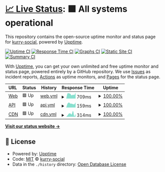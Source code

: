 # [📈 Live Status](https://status.kurry.social): <!--live status--> **🟩 All systems operational**

This repository contains the open-source uptime monitor and status page for [kurry-social](https://status.kurry.social), powered by [Upptime](https://github.com/upptime/upptime).

[![Uptime CI](https://github.com/kurry-social/ServerStatus/workflows/Uptime%20CI/badge.svg)](https://github.com/kurry-social/ServerStatus/actions?query=workflow%3A%22Uptime+CI%22)
[![Response Time CI](https://github.com/kurry-social/ServerStatus/workflows/Response%20Time%20CI/badge.svg)](https://github.com/kurry-social/ServerStatus/actions?query=workflow%3A%22Response+Time+CI%22)
[![Graphs CI](https://github.com/kurry-social/ServerStatus/workflows/Graphs%20CI/badge.svg)](https://github.com/kurry-social/ServerStatus/actions?query=workflow%3A%22Graphs+CI%22)
[![Static Site CI](https://github.com/kurry-social/ServerStatus/workflows/Static%20Site%20CI/badge.svg)](https://github.com/kurry-social/ServerStatus/actions?query=workflow%3A%22Static+Site+CI%22)
[![Summary CI](https://github.com/kurry-social/ServerStatus/workflows/Summary%20CI/badge.svg)](https://github.com/kurry-social/ServerStatus/actions?query=workflow%3A%22Summary+CI%22)

With [Upptime](https://upptime.js.org), you can get your own unlimited and free uptime monitor and status page, powered entirely by a GitHub repository. We use [Issues](https://github.com/kurry-social/ServerStatus/issues) as incident reports, [Actions](https://github.com/kurry-social/ServerStatus/actions) as uptime monitors, and [Pages](https://status.kurry.social) for the status page.

<!--start: status pages-->
<!-- This summary is generated by Upptime (https://github.com/upptime/upptime) -->
<!-- Do not edit this manually, your changes will be overwritten -->
<!-- prettier-ignore -->
| URL | Status | History | Response Time | Uptime |
| --- | ------ | ------- | ------------- | ------ |
| <img alt="" src="https://icons.duckduckgo.com/ip3/kurry.social.ico" height="13"> [Web](https://kurry.social/about) | 🟩 Up | [web.yml](https://github.com/kurry-social/ServerStatus/commits/HEAD/history/web.yml) | <details><summary><img alt="Response time graph" src="./graphs/web/response-time-week.png" height="20"> 709ms</summary><br><a href="https://status.kurry.social/history/web"><img alt="Response time 698" src="https://img.shields.io/endpoint?url=https%3A%2F%2Fraw.githubusercontent.com%2Fkurry-social%2FServerStatus%2FHEAD%2Fapi%2Fweb%2Fresponse-time.json"></a><br><a href="https://status.kurry.social/history/web"><img alt="24-hour response time 786" src="https://img.shields.io/endpoint?url=https%3A%2F%2Fraw.githubusercontent.com%2Fkurry-social%2FServerStatus%2FHEAD%2Fapi%2Fweb%2Fresponse-time-day.json"></a><br><a href="https://status.kurry.social/history/web"><img alt="7-day response time 709" src="https://img.shields.io/endpoint?url=https%3A%2F%2Fraw.githubusercontent.com%2Fkurry-social%2FServerStatus%2FHEAD%2Fapi%2Fweb%2Fresponse-time-week.json"></a><br><a href="https://status.kurry.social/history/web"><img alt="30-day response time 705" src="https://img.shields.io/endpoint?url=https%3A%2F%2Fraw.githubusercontent.com%2Fkurry-social%2FServerStatus%2FHEAD%2Fapi%2Fweb%2Fresponse-time-month.json"></a><br><a href="https://status.kurry.social/history/web"><img alt="1-year response time 698" src="https://img.shields.io/endpoint?url=https%3A%2F%2Fraw.githubusercontent.com%2Fkurry-social%2FServerStatus%2FHEAD%2Fapi%2Fweb%2Fresponse-time-year.json"></a></details> | <details><summary><a href="https://status.kurry.social/history/web">100.00%</a></summary><a href="https://status.kurry.social/history/web"><img alt="All-time uptime 100.00%" src="https://img.shields.io/endpoint?url=https%3A%2F%2Fraw.githubusercontent.com%2Fkurry-social%2FServerStatus%2FHEAD%2Fapi%2Fweb%2Fuptime.json"></a><br><a href="https://status.kurry.social/history/web"><img alt="24-hour uptime 100.00%" src="https://img.shields.io/endpoint?url=https%3A%2F%2Fraw.githubusercontent.com%2Fkurry-social%2FServerStatus%2FHEAD%2Fapi%2Fweb%2Fuptime-day.json"></a><br><a href="https://status.kurry.social/history/web"><img alt="7-day uptime 100.00%" src="https://img.shields.io/endpoint?url=https%3A%2F%2Fraw.githubusercontent.com%2Fkurry-social%2FServerStatus%2FHEAD%2Fapi%2Fweb%2Fuptime-week.json"></a><br><a href="https://status.kurry.social/history/web"><img alt="30-day uptime 100.00%" src="https://img.shields.io/endpoint?url=https%3A%2F%2Fraw.githubusercontent.com%2Fkurry-social%2FServerStatus%2FHEAD%2Fapi%2Fweb%2Fuptime-month.json"></a><br><a href="https://status.kurry.social/history/web"><img alt="1-year uptime 100.00%" src="https://img.shields.io/endpoint?url=https%3A%2F%2Fraw.githubusercontent.com%2Fkurry-social%2FServerStatus%2FHEAD%2Fapi%2Fweb%2Fuptime-year.json"></a></details>
| <img alt="" src="https://icons.duckduckgo.com/ip3/kurry.social.ico" height="13"> [API](https://kurry.social/api/v2/instance) | 🟩 Up | [api.yml](https://github.com/kurry-social/ServerStatus/commits/HEAD/history/api.yml) | <details><summary><img alt="Response time graph" src="./graphs/api/response-time-week.png" height="20"> 159ms</summary><br><a href="https://status.kurry.social/history/api"><img alt="Response time 182" src="https://img.shields.io/endpoint?url=https%3A%2F%2Fraw.githubusercontent.com%2Fkurry-social%2FServerStatus%2FHEAD%2Fapi%2Fapi%2Fresponse-time.json"></a><br><a href="https://status.kurry.social/history/api"><img alt="24-hour response time 142" src="https://img.shields.io/endpoint?url=https%3A%2F%2Fraw.githubusercontent.com%2Fkurry-social%2FServerStatus%2FHEAD%2Fapi%2Fapi%2Fresponse-time-day.json"></a><br><a href="https://status.kurry.social/history/api"><img alt="7-day response time 159" src="https://img.shields.io/endpoint?url=https%3A%2F%2Fraw.githubusercontent.com%2Fkurry-social%2FServerStatus%2FHEAD%2Fapi%2Fapi%2Fresponse-time-week.json"></a><br><a href="https://status.kurry.social/history/api"><img alt="30-day response time 163" src="https://img.shields.io/endpoint?url=https%3A%2F%2Fraw.githubusercontent.com%2Fkurry-social%2FServerStatus%2FHEAD%2Fapi%2Fapi%2Fresponse-time-month.json"></a><br><a href="https://status.kurry.social/history/api"><img alt="1-year response time 182" src="https://img.shields.io/endpoint?url=https%3A%2F%2Fraw.githubusercontent.com%2Fkurry-social%2FServerStatus%2FHEAD%2Fapi%2Fapi%2Fresponse-time-year.json"></a></details> | <details><summary><a href="https://status.kurry.social/history/api">100.00%</a></summary><a href="https://status.kurry.social/history/api"><img alt="All-time uptime 100.00%" src="https://img.shields.io/endpoint?url=https%3A%2F%2Fraw.githubusercontent.com%2Fkurry-social%2FServerStatus%2FHEAD%2Fapi%2Fapi%2Fuptime.json"></a><br><a href="https://status.kurry.social/history/api"><img alt="24-hour uptime 100.00%" src="https://img.shields.io/endpoint?url=https%3A%2F%2Fraw.githubusercontent.com%2Fkurry-social%2FServerStatus%2FHEAD%2Fapi%2Fapi%2Fuptime-day.json"></a><br><a href="https://status.kurry.social/history/api"><img alt="7-day uptime 100.00%" src="https://img.shields.io/endpoint?url=https%3A%2F%2Fraw.githubusercontent.com%2Fkurry-social%2FServerStatus%2FHEAD%2Fapi%2Fapi%2Fuptime-week.json"></a><br><a href="https://status.kurry.social/history/api"><img alt="30-day uptime 100.00%" src="https://img.shields.io/endpoint?url=https%3A%2F%2Fraw.githubusercontent.com%2Fkurry-social%2FServerStatus%2FHEAD%2Fapi%2Fapi%2Fuptime-month.json"></a><br><a href="https://status.kurry.social/history/api"><img alt="1-year uptime 100.00%" src="https://img.shields.io/endpoint?url=https%3A%2F%2Fraw.githubusercontent.com%2Fkurry-social%2FServerStatus%2FHEAD%2Fapi%2Fapi%2Fuptime-year.json"></a></details>
| <img alt="" src="https://icons.duckduckgo.com/ip3/cdn01.kurry.gallery.ico" height="13"> [CDN](https://cdn01.kurry.gallery/site_uploads/files/000/000/003/@1x/f0cbefc3a0fb23d4.png) | 🟩 Up | [cdn.yml](https://github.com/kurry-social/ServerStatus/commits/HEAD/history/cdn.yml) | <details><summary><img alt="Response time graph" src="./graphs/cdn/response-time-week.png" height="20"> 314ms</summary><br><a href="https://status.kurry.social/history/cdn"><img alt="Response time 337" src="https://img.shields.io/endpoint?url=https%3A%2F%2Fraw.githubusercontent.com%2Fkurry-social%2FServerStatus%2FHEAD%2Fapi%2Fcdn%2Fresponse-time.json"></a><br><a href="https://status.kurry.social/history/cdn"><img alt="24-hour response time 223" src="https://img.shields.io/endpoint?url=https%3A%2F%2Fraw.githubusercontent.com%2Fkurry-social%2FServerStatus%2FHEAD%2Fapi%2Fcdn%2Fresponse-time-day.json"></a><br><a href="https://status.kurry.social/history/cdn"><img alt="7-day response time 314" src="https://img.shields.io/endpoint?url=https%3A%2F%2Fraw.githubusercontent.com%2Fkurry-social%2FServerStatus%2FHEAD%2Fapi%2Fcdn%2Fresponse-time-week.json"></a><br><a href="https://status.kurry.social/history/cdn"><img alt="30-day response time 336" src="https://img.shields.io/endpoint?url=https%3A%2F%2Fraw.githubusercontent.com%2Fkurry-social%2FServerStatus%2FHEAD%2Fapi%2Fcdn%2Fresponse-time-month.json"></a><br><a href="https://status.kurry.social/history/cdn"><img alt="1-year response time 337" src="https://img.shields.io/endpoint?url=https%3A%2F%2Fraw.githubusercontent.com%2Fkurry-social%2FServerStatus%2FHEAD%2Fapi%2Fcdn%2Fresponse-time-year.json"></a></details> | <details><summary><a href="https://status.kurry.social/history/cdn">100.00%</a></summary><a href="https://status.kurry.social/history/cdn"><img alt="All-time uptime 100.00%" src="https://img.shields.io/endpoint?url=https%3A%2F%2Fraw.githubusercontent.com%2Fkurry-social%2FServerStatus%2FHEAD%2Fapi%2Fcdn%2Fuptime.json"></a><br><a href="https://status.kurry.social/history/cdn"><img alt="24-hour uptime 100.00%" src="https://img.shields.io/endpoint?url=https%3A%2F%2Fraw.githubusercontent.com%2Fkurry-social%2FServerStatus%2FHEAD%2Fapi%2Fcdn%2Fuptime-day.json"></a><br><a href="https://status.kurry.social/history/cdn"><img alt="7-day uptime 100.00%" src="https://img.shields.io/endpoint?url=https%3A%2F%2Fraw.githubusercontent.com%2Fkurry-social%2FServerStatus%2FHEAD%2Fapi%2Fcdn%2Fuptime-week.json"></a><br><a href="https://status.kurry.social/history/cdn"><img alt="30-day uptime 100.00%" src="https://img.shields.io/endpoint?url=https%3A%2F%2Fraw.githubusercontent.com%2Fkurry-social%2FServerStatus%2FHEAD%2Fapi%2Fcdn%2Fuptime-month.json"></a><br><a href="https://status.kurry.social/history/cdn"><img alt="1-year uptime 100.00%" src="https://img.shields.io/endpoint?url=https%3A%2F%2Fraw.githubusercontent.com%2Fkurry-social%2FServerStatus%2FHEAD%2Fapi%2Fcdn%2Fuptime-year.json"></a></details>

<!--end: status pages-->

[**Visit our status website →**](https://status.kurry.social)

## 📄 License

- Powered by: [Upptime](https://github.com/upptime/upptime)
- Code: [MIT](./LICENSE) © [kurry-social](https://status.kurry.social)
- Data in the `./history` directory: [Open Database License](https://opendatacommons.org/licenses/odbl/1-0/)
